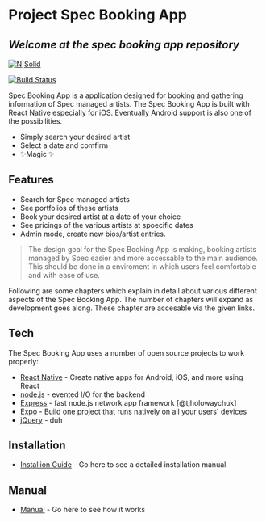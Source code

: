 # Project Spec Booking App
## _Welcome at the spec booking app repository_

[![N|Solid](https://m7bib.com/spec/wp-content/uploads/2019/05/spec.png)](https://nodesource.com/products/nsolid)

[![Build Status](https://travis-ci.org/joemccann/dillinger.svg?branch=master)](https://travis-ci.org/joemccann/dillinger)

Spec Booking App is a application designed for booking and gathering information of Spec managed artists. The Spec Booking App is built with React Native especially for iOS. Eventually Android support is also one of the possibilities.

- Simply search your desired artist
- Select a date and comfirm
- ✨Magic ✨

## Features

- Search for Spec managed artists
- See portfolios of these artists
- Book your desired artist at a date of your choice
- See pricings of the various artists at spoecific dates
- Admin mode, create new bios/artist entries.


> The design goal for the Spec Booking App
> is making, booking artists managed by Spec
> easier and more accessable to the main audience. 
> This should be done in a enviroment in which
> users feel comfortable and with ease of use.

Following are some chapters which explain in detail about various different
aspects of the Spec Booking App. The number of chapters will expand
as development goes along. These chapter are accesable via the given links.


## Tech

The Spec Booking App uses a number of open source projects to work properly:

- [React Native](https://reactnative.dev) - Create native apps for Android, iOS, and more using React
- [node.js](https://nodejs.org) - evented I/O for the backend
- [Express](https://expressjs.com) - fast node.js network app framework [@tjholowaychuk]
- [Expo](https://expo.dev) - Build one project that runs natively on all your users' devices
- [jQuery](https://jquery.com) - duh


## Installation

- [Installion Guide](https://xxx.xx) - Go here to see a detailed installation manual


## Manual

- [Manual](https://xxx.xx) - Go here to see how it works
